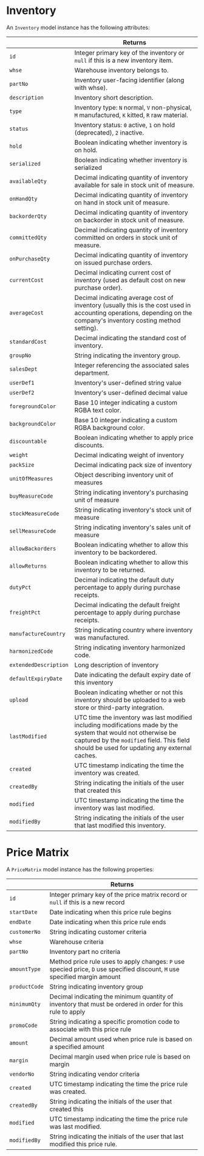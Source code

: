 # Inventory

An `Inventory` model instance has the following attributes:

|   | Returns |
| --- | --- |
| `id` | Integer primary key of the inventory or `null` if this is a new inventory item. |
| `whse` | Warehouse inventory belongs to. |
| `partNo` | Inventory user-facing identifier (along with whse). |
| `description` | Inventory short description. |
| `type` | Inventory type: `N` normal, `V` non-physical, `M` manufactured, `K` kitted, `R` raw material. |
| `status` | Inventory status: `0` active, `1` on hold (deprecated), `2` inactive. |
| `hold` | Boolean indicating whether inventory is on hold. |
| `serialized` | Boolean indicating whether inventory is serialized |
| `availableQty` | Decimal indicating quantity of inventory available for sale in stock unit of measure. |
| `onHandQty` | Decimal indicating quantity of inventory on hand in stock unit of measure. |
| `backorderQty` | Decimal indicating quantity of inventory on backorder in stock unit of measure. |
| `committedQty` | Decimal indicating quantity of inventory committed on orders in stock unit of measure. |
| `onPurchaseQty` | Decimal indicating quantity of inventory on issued purchase orders. |
| `currentCost` | Decimal indicating current cost of inventory (used as default cost on new purchase order). |
| `averageCost` | Decimal indicating average cost of inventory (usually this is the cost used in accounting operations, depending on the company's inventory costing method setting). |
| `standardCost` | Decimal indicating the standard cost of inventory. |
| `groupNo` | String indicating the inventory group. |
| `salesDept` | Integer referencing the associated sales department. |
| `userDef1` | Inventory's user-defined string value |
| `userDef2` | Inventory's user-defined decimal value |
| `foregroundColor` | Base 10 integer indicating a custom RGBA text color. |
| `backgroundColor` | Base 10 integer indicating a custom RGBA background color. |
| `discountable` | Boolean indicating whether to apply price discounts. |
| `weight` | Decimal indicating weight of inventory |
| `packSize` | Decimal indicating pack size of inventory |
| `unitOfMeasures` | Object describing inventory unit of measures |
| `buyMeasureCode` | String indicating inventory's purchasing unit of measure |
| `stockMeasureCode` | String indicating inventory's stock unit of measure |
| `sellMeasureCode` | String indicating inventory's sales unit of measure |
| `allowBackorders` | Boolean indicating whether to allow this inventory to be backordered. |
| `allowReturns` | Boolean indicating whether to allow this inventory to be returned. |
| `dutyPct` | Decimal indicating the default duty percentage to apply during purchase receipts. |
| `freightPct` | Decimal indicating the default freight percentage to apply during purchase receipts. |
| `manufactureCountry` | String indicating country where inventory was manufactured. |
| `harmonizedCode` | String indicating inventory harmonized code. |
| `extendedDescription` | Long description of inventory |
| `defaultExpiryDate` | Date indicating the default expiry date of this inventory |
| `upload` | Boolean indicating whether or not this inventory should be uploaded to a web store or third-party integration. |
| `lastModified` | UTC time the inventory was last modified including modifications made by the system that would not otherwise be captured by the `modified` field. This field should be used for updating any external caches. |
| `created` | UTC timestamp indicating the time the inventory was created. |
| `createdBy` | String indicating the initials of the user that created this
| `modified` | UTC timestamp indicating the time the inventory was last modified. |
| `modifiedBy` | String indicating the initials of the user that last modified this inventory. |


# Price Matrix

A `PriceMatrix` model instance has the following properties:

|   | Returns |
| --- | --- |
| `id` | Integer primary key of the price matrix record or `null` if this is a new record |
| `startDate` | Date indicating when this price rule begins |
| `endDate` | Date indicating when this price rule ends |
| `customerNo` | String indicating customer criteria |
| `whse` | Warehouse criteria |
| `partNo` | Inventory part no criteria |
| `amountType` | Method price rule uses to apply changes: `P` use specied price, `D` use specified discount, `M` use specified margin amount |
| `productCode` | String indicating inventory group |
| `minimumQty` | Decimal indicating the minimum quantity of inventory that must be ordered in order for this rule to apply |
| `promoCode` | String indicating a specific promotion code to associate with this price rule |
| `amount` | Decimal amount used when price rule is based on a specified amount |
| `margin` | Decimal margin used when price rule is based on margin |
| `vendorNo` | String indicating vendor criteria |
| `created` | UTC timestamp indicating the time the price rule was created. |
| `createdBy` | String indicating the initials of the user that created this
| `modified` | UTC timestamp indicating the time the price rule was last modified. |
| `modifiedBy` | String indicating the initials of the user that last modified this price rule. |
